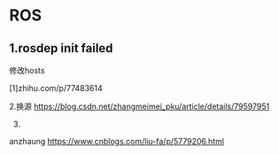 # ROS

## 1.rosdep init failed 

修改hosts

[1]zhihu.com/p/77483614

2.换源 https://blog.csdn.net/zhangmeimei_pku/article/details/79597951

3.

anzhaung https://www.cnblogs.com/liu-fa/p/5779206.html